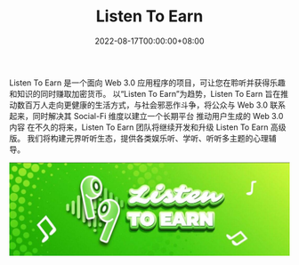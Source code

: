 ﻿---
title: "Listen To Earn"
description: "Listen To Earn 是一个面向 Web 3.0 应用程序的项目，可让您在聆听并获得乐趣和知识的同时赚取加密货币。."
date: 2022-08-17T00:00:00+08:00
lastmod: 2022-08-17T00:00:00+08:00
draft: false
authors: ["boogArno"]
featuredImage: "listen-to-earn.png"
tags: ["NFT Games","Listen To Earn"]
categories: ["nfts"]
nfts: ["NFT Games"]
blockchain: "BSC"
website: "https://dappradar.com/"
twitter: "https://twitter.com/listenstoearn"
discord: ""
telegram: ""
github: ""
youtube: "https://www.youtube.com/channel/UCLgs2UAPXPQEIjcTojcuCBw"
twitch: ""
facebook: ""
instagram: ""
reddit: ""
medium: "https://medium.com/@listentoearn"
steam: ""
gitbook: ""
googleplay: ""
appstore: ""
status: "Live"
weight: 
lightgallery: true
toc: true
pinned: false
recommend: false
recommend1: false
---
Listen To Earn 是一个面向 Web 3.0 应用程序的项目，可让您在聆听并获得乐趣和知识的同时赚取加密货币。
以“Listen To Earn”为趋势，Listen To Earn 旨在推动数百万人走向更健康的生活方式，与社会邪恶作斗争，将公众与 Web 3.0 联系起来，同时解决其 Social-Fi 维度以建立一个长期平台 推动用户生成的 Web 3.0 内容
在不久的将来，Listen To Earn 团队将继续开发和升级 Listen To Earn 高级版。 我们将构建元界听听生态，提供各类娱乐听、学听、听听多主题的心理辅导。





![1080x360](1080x360.jpg)